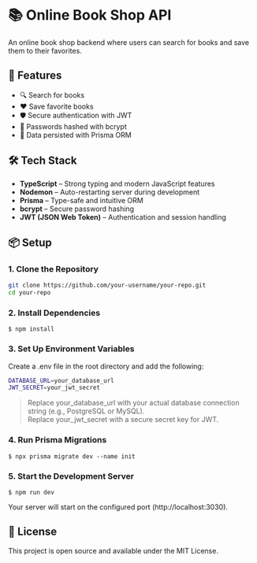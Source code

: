 # 📚 Online Book Shop API

An online book shop backend where users can search for books and save them to their favorites.

## 🚀 Features

- 🔍 Search for books
- ❤️ Save favorite books
- 🛡️ Secure authentication with JWT
- 🔐 Passwords hashed with bcrypt
- 🧱 Data persisted with Prisma ORM

## 🛠️ Tech Stack

- **TypeScript** – Strong typing and modern JavaScript features
- **Nodemon** – Auto-restarting server during development
- **Prisma** – Type-safe and intuitive ORM
- **bcrypt** – Secure password hashing
- **JWT (JSON Web Token)** – Authentication and session handling

## 📦 Setup

### 1. Clone the Repository

```bash
git clone https://github.com/your-username/your-repo.git
cd your-repo
```

### 2. Install Dependencies

`$ npm install`

### 3. Set Up Environment Variables

Create a .env file in the root directory and add the following:

```bash
DATABASE_URL=your_database_url
JWT_SECRET=your_jwt_secret
```

> Replace your_database_url with your actual database connection string (e.g., PostgreSQL or MySQL).<br/>
> Replace your_jwt_secret with a secure secret key for JWT.

### 4. Run Prisma Migrations

`$ npx prisma migrate dev --name init`

### 5. Start the Development Server

`$ npm run dev`

Your server will start on the configured port (http://localhost:3030).

## 📝 License

This project is open source and available under the MIT License.

